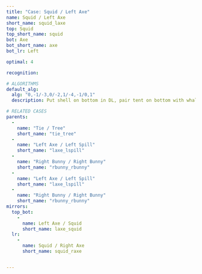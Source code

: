 ```yaml
---
title: "Case: Squid / Left Axe"
name: Squid / Left Axe
short_name: squid_laxe
top: Squid
top_short_name: squid
bot: Axe
bot_short_name: axe
bot_lr: Left

optimal: 4

recognition:

# ALGORITHMS
default_alg:
  alg: "0,-1/-3,0/-2,1/-4,-1/0,1"
  description: Put shell on bottom in DL, pair tent on bottom with whale on top to form good tie/tree.

# RELATED CASES
parents:
  -
    name: "Tie / Tree"
    short_name: "tie_tree"
  -
    name: "Left Axe / Left Spill"
    short_name: "laxe_lspill"
  -
    name: "Right Bunny / Right Bunny"
    short_name: "rbunny_rbunny"
  -
    name: "Left Axe / Left Spill"
    short_name: "laxe_lspill"
  -
    name: "Right Bunny / Right Bunny"
    short_name: "rbunny_rbunny"
mirrors:
  top_bot:
    -
      name: Left Axe / Squid
      short_name: laxe_squid
  lr:
    -
      name: Squid / Right Axe
      short_name: squid_raxe


---
```


